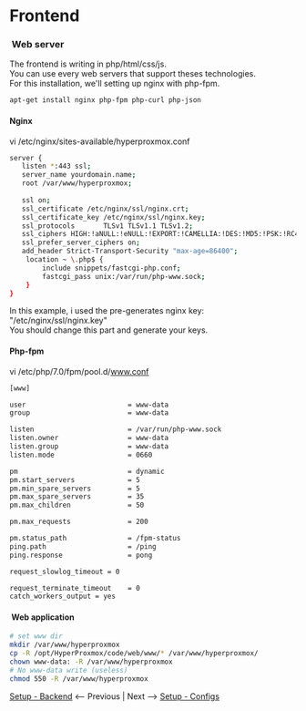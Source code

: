 # Frontend

###  Web server
The frontend is writing in php/html/css/js.  
You can use every web servers that support theses technologies.  
For this installation, we'll setting up nginx with php-fpm.

``` bash
apt-get install nginx php-fpm php-curl php-json
```

#### Nginx
vi /etc/nginx/sites-available/hyperproxmox.conf
``` bash
server {
   listen *:443 ssl;
   server_name yourdomain.name;
   root /var/www/hyperproxmox;
   
   ssl on;
   ssl_certificate /etc/nginx/ssl/nginx.crt;
   ssl_certificate_key /etc/nginx/ssl/nginx.key;
   ssl_protocols       TLSv1 TLSv1.1 TLSv1.2;
   ssl_ciphers HIGH:!aNULL:!eNULL:!EXPORT:!CAMELLIA:!DES:!MD5:!PSK:!RC4;
   ssl_prefer_server_ciphers on;
   add_header Strict-Transport-Security "max-age=86400";
    location ~ \.php$ {
        include snippets/fastcgi-php.conf;
        fastcgi_pass unix:/var/run/php-www.sock;
    }
}

```

In this example, i used the pre-generates nginx key: "/etc/nginx/ssl/nginx.key"  
You should change this part and generate your keys.

#### Php-fpm
vi /etc/php/7.0/fpm/pool.d/www.conf
``` bash
[www]

user                         = www-data
group                        = www-data

listen                       = /var/run/php-www.sock
listen.owner                 = www-data
listen.group                 = www-data
listen.mode                  = 0660

pm                           = dynamic
pm.start_servers             = 5
pm.min_spare_servers         = 5
pm.max_spare_servers         = 35
pm.max_children              = 50

pm.max_requests              = 200

pm.status_path               = /fpm-status
ping.path                    = /ping
ping.response                = pong

request_slowlog_timeout = 0

request_terminate_timeout    = 0
catch_workers_output = yes

```

####  Web application
``` bash
# set www dir
mkdir /var/www/hyperproxmox
cp -R /opt/HyperProxmox/code/web/www/* /var/www/hyperproxmox/
chown www-data: -R /var/www/hyperproxmox
# No www-data write (useless)
chmod 550 -R /var/www/hyperproxmox
```

[Setup - Backend](02-backend.md) <-- Previous | Next --> [Setup - Configs](04-configs.md)
